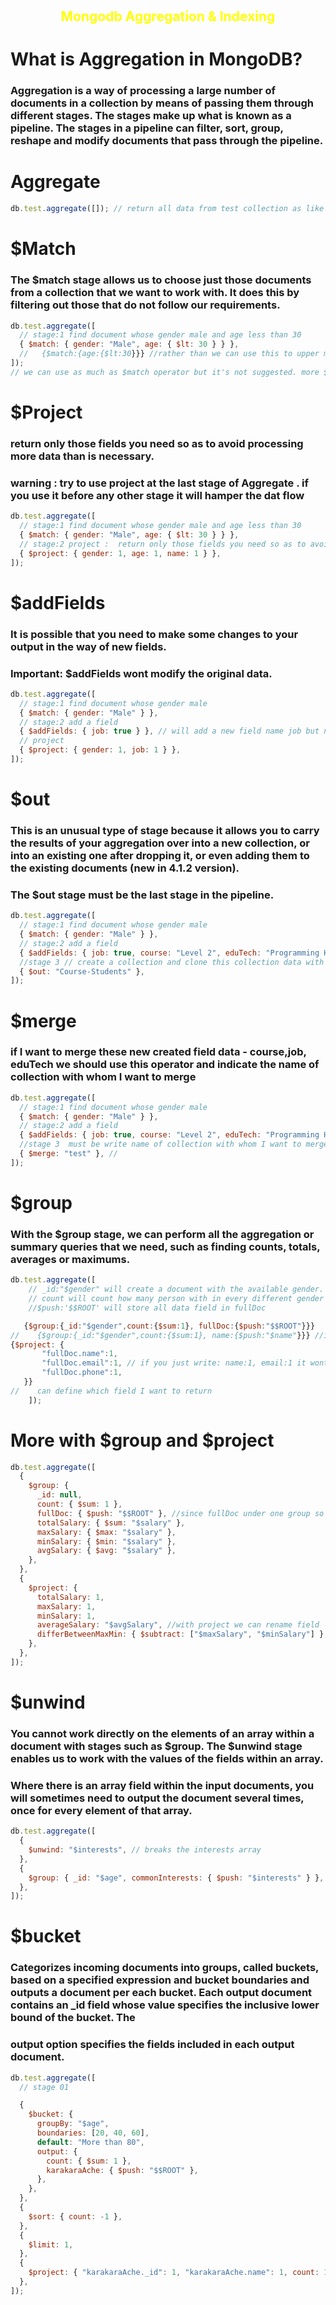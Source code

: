 # <h2 style="color:yellow; text-align:center;">Mongodb Aggregation & Indexing </h2>

# What is Aggregation in MongoDB?

### Aggregation is a way of processing a large number of documents in a collection by means of passing them through different stages. The stages make up what is known as a pipeline. The stages in a pipeline can filter, sort, group, reshape and modify documents that pass through the pipeline.

# Aggregate

```js
db.test.aggregate([]); // return all data from test collection as like as 'find'
```

# $Match

### The $match stage allows us to choose just those documents from a collection that we want to work with. It does this by filtering out those that do not follow our requirements.

```js
db.test.aggregate([
  // stage:1 find document whose gender male and age less than 30
  { $match: { gender: "Male", age: { $lt: 30 } } },
  //   {$match:{age:{$lt:30}}} //rather than we can use this to upper match
]);
// we can use as much as $match operator but it's not suggested. more $match means more query time. we can find data with in single $match
```

# $Project

### return only those fields you need so as to avoid processing more data than is necessary.

### warning : try to use project at the last stage of Aggregate . if you use it before any other stage it will hamper the dat flow

```js
db.test.aggregate([
  // stage:1 find document whose gender male and age less than 30
  { $match: { gender: "Male", age: { $lt: 30 } } },
  // stage:2 project :  return only those fields you need so as to avoid processing more data than is necessary.
  { $project: { gender: 1, age: 1, name: 1 } },
]);
```

# $addFields

### It is possible that you need to make some changes to your output in the way of new fields.

### Important: $addFields wont modify the original data.

```js
db.test.aggregate([
  // stage:1 find document whose gender male
  { $match: { gender: "Male" } },
  // stage:2 add a field
  { $addFields: { job: true } }, // will add a new field name job but not in orginal document but in aggregate pipeline but if you use $out then $out must be the last one
  // project
  { $project: { gender: 1, job: 1 } },
]);
```

# $out

### This is an unusual type of stage because it allows you to carry the results of your aggregation over into a new collection, or into an existing one after dropping it, or even adding them to the existing documents (new in 4.1.2 version).

### The $out stage must be the last stage in the pipeline.

```js
db.test.aggregate([
  // stage:1 find document whose gender male
  { $match: { gender: "Male" } },
  // stage:2 add a field
  { $addFields: { job: true, course: "Level 2", eduTech: "Programming Hero" } },
  //stage 3 // create a collection and clone this collection data with $addFields items
  { $out: "Course-Students" },
]);
```

# $merge

### if I want to merge these new created field data - course,job, eduTech we should use this operator and indicate the name of collection with whom I want to merge

```js
db.test.aggregate([
  // stage:1 find document whose gender male
  { $match: { gender: "Male" } },
  // stage:2 add a field
  { $addFields: { job: true, course: "Level 2", eduTech: "Programming Hero" } },
  //stage 3  must be write name of collection with whom I want to merge these data
  { $merge: "test" }, //
]);
```

# $group

### With the $group stage, we can perform all the aggregation or summary queries that we need, such as finding counts, totals, averages or maximums.

```js
db.test.aggregate([
    // _id:"$gender" will create a document with the available gender.
    // count will count how many person with in every different gender
    //$push:'$$ROOT' will store all data field in fullDoc

   {$group:{_id:"$gender",count:{$sum:1}, fullDoc:{$push:"$$ROOT"}}}
//    {$group:{_id:"$gender",count:{$sum:1}, name:{$push:"$name"}}} //in every group there will just name
{$project: {
       "fullDoc.name":1,
       "fullDoc.email":1, // if you just write: name:1, email:1 it wont give you anything cz now we are in fullDoc
       "fullDoc.phone":1,
   }}
//    can define which field I want to return
    ]);
```

# More with $group and $project

```js
db.test.aggregate([
  {
    $group: {
      _id: null,
      count: { $sum: 1 },
      fullDoc: { $push: "$$ROOT" }, //since fullDoc under one group so we can calculate with all salary field from all object of fullDoc
      totalSalary: { $sum: "$salary" },
      maxSalary: { $max: "$salary" },
      minSalary: { $min: "$salary" },
      avgSalary: { $avg: "$salary" },
    },
  },
  {
    $project: {
      totalSalary: 1,
      maxSalary: 1,
      minSalary: 1,
      averageSalary: "$avgSalary", //with project we can rename field
      differBetweenMaxMin: { $subtract: ["$maxSalary", "$minSalary"] }, // also calculate in project , here we calculate the differ between min max
    },
  },
]);
```

# $unwind

### You cannot work directly on the elements of an array within a document with stages such as $group. The $unwind stage enables us to work with the values of the fields within an array.

### Where there is an array field within the input documents, you will sometimes need to output the document several times, once for every element of that array.

```js
db.test.aggregate([
  {
    $unwind: "$interests", // breaks the interests array
  },
  {
    $group: { _id: "$age", commonInterests: { $push: "$interests" } }, // create group with similar age and make common interest in every age
  },
]);
```

# $bucket

### Categorizes incoming documents into groups, called buckets, based on a specified expression and bucket boundaries and outputs a document per each bucket. Each output document contains an \_id field whose value specifies the inclusive lower bound of the bucket. The

### output option specifies the fields included in each output document.

```js
db.test.aggregate([
  // stage 01

  {
    $bucket: {
      groupBy: "$age",
      boundaries: [20, 40, 60],
      default: "More than 80",
      output: {
        count: { $sum: 1 },
        karakaraAche: { $push: "$$ROOT" },
      },
    },
  },
  {
    $sort: { count: -1 },
  },
  {
    $limit: 1,
  },
  {
    $project: { "karakaraAche._id": 1, "karakaraAche.name": 1, count: 1 },
  },
]);
```
